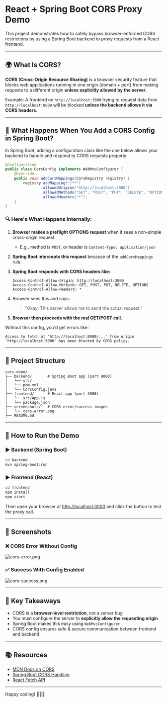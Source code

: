 # React + Spring Boot CORS Proxy Demo

This project demonstrates how to safely bypass browser-enforced CORS restrictions by using a Spring Boot backend to proxy requests from a React frontend.

---

## 🌍 What Is CORS?

**CORS (Cross-Origin Resource Sharing)** is a browser security feature that blocks web applications running in one origin (domain + port) from making requests to a different origin **unless explicitly allowed by the server**.

Example: A frontend on `http://localhost:3000` trying to request data from `http://localhost:8080` will be blocked **unless the backend allows it via CORS headers**.

---

## 🔐 What Happens When You Add a CORS Config in Spring Boot?

In Spring Boot, adding a configuration class like the one below allows your backend to handle and respond to CORS requests properly:

```java
@Configuration
public class CorsConfig implements WebMvcConfigurer {
    @Override
    public void addCorsMappings(CorsRegistry registry) {
        registry.addMapping("/**")
                .allowedOrigins("http://localhost:3000")
                .allowedMethods("GET", "POST", "PUT", "DELETE", "OPTIONS")
                .allowedHeaders("*");
    }
}
```

### 🔍 Here's What Happens Internally:

1. **Browser makes a preflight OPTIONS request** when it sees a non-simple cross-origin request.
    - E.g., method is `POST`, or header is `Content-Type: application/json`

2. **Spring Boot intercepts this request** because of the `addCorsMappings` rule.

3. **Spring Boot responds with CORS headers like:**
   ```http
   Access-Control-Allow-Origin: http://localhost:3000
   Access-Control-Allow-Methods: GET, POST, PUT, DELETE, OPTIONS
   Access-Control-Allow-Headers: *
   ```

4. Browser sees this and says:
   > "Okay! This server allows me to send the actual request."

5. **Browser then proceeds with the real GET/POST call**.

Without this config, you'd get errors like:
```
Access to fetch at 'http://localhost:8080/...' from origin 'http://localhost:3000' has been blocked by CORS policy.
```

---

## 📁 Project Structure

```
cors-demo/
├── backend/       # Spring Boot app (port 8080)
│   └── src/
│   └── pom.xml
│   └── CorsConfig.java
├── frontend/      # React app (port 3000)
│   └── src/App.js
│   └── package.json
├── screenshots/   # CORS error/success images
│   └── cors-error.png
├── README.md
```

---

## 🚀 How to Run the Demo

### ▶️ Backend (Spring Boot)
```bash
cd backend
mvn spring-boot:run
```

### ▶️ Frontend (React)
```bash
cd frontend
npm install
npm start
```

Then open your browser at [http://localhost:3000](http://localhost:3000) and click the button to test the proxy call.

---

## 📸 Screenshots

### ❌ CORS Error Without Config
![cors-error.png](screenshots/cors-error.png)

### ✅ Success With Config Enabled
![cors-success.png](screenshots/cors-success.png)

---

## 🧠 Key Takeaways

- CORS is a **browser-level restriction**, not a server bug
- You must configure the server to **explicitly allow the requesting origin**
- Spring Boot makes this easy using `WebMvcConfigurer`
- CORS config ensures safe & secure communication between frontend and backend

---

## 📚 Resources

- [MDN Docs on CORS](https://developer.mozilla.org/en-US/docs/Web/HTTP/CORS)
- [Spring Boot CORS Handling](https://docs.spring.io/spring-framework/docs/current/reference/html/web.html#mvc-cors)
- [React Fetch API](https://developer.mozilla.org/en-US/docs/Web/API/Fetch_API)

---

Happy coding! 👨‍💻🚀
